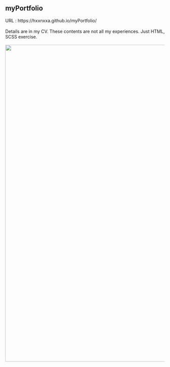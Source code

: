 <h2>myPortfolio</h2>
URL : https://hxxnxxa.github.io/myPortfolio/
</br>
</br>
Details are in my CV. These contents are not all my experiences. Just HTML, SCSS exercise.
</br>
</br>
<img src="https://user-images.githubusercontent.com/23094041/118514930-de136d00-b76f-11eb-8ff5-b8e678507dad.png" width="1000" height"500"/>
